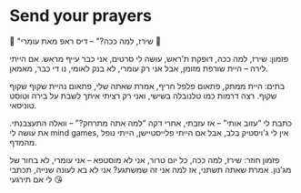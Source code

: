 # Send your prayers 

🎤 "שירז, למה ככה?" – דיס ראפ מאת עומרי 🎤

פזמון:
שירז, למה ככה, דופקת ת’ראש,
עושה לי סרטים, אני כבר עייף מראש.
אם הייתי לירה – היית שורפת מזומן,
אבל אני רק עומרי, לא בנק לאומי, נו די כבר, מאמאן.

בתים:
היית ממתק, פתאום פלפל חריף,
אמרת שאתה שלי, פתאום נהיית שקוף שקוף שקוף.
רצה דרמות כמו טלנובלה בשישי,
ואני רק רציתי איתך לשבת על בירה וטוסט טוניסאי.

כתבת לי “עזוב אותי” – אז עזבתי,
אחרי דקה “למה אתה מתרחק?” – וואלה התעצבנתי.
את עושה לי mind games, אין לי ג'ויסטיק בלב,
אבל אם הייתי פלייסטיישן, הייתי נופל מהמדף.

פזמון חוזר:
שירז, למה ככה, כל יום טרור,
אני לא מוסטפא – אני עומרי, לא בחור של מג’נון.
אמרת שאתה תשתני, אז למה אני זה שמשתגע?
אני לא בא לעונה שנייה, תכתבי לי אם תירגעי 😘
